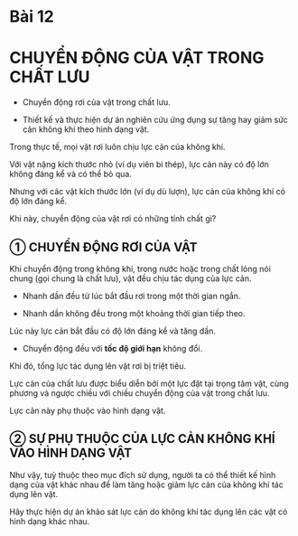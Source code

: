 # Bài 12

# CHUYỂN ĐỘNG CỦA VẬT TRONG CHẤT LƯU

- Chuyển động rơi của vật trong chất lưu.

- Thiết kế và thực hiện dự án nghiên cứu ứng dụng sự tăng hay giảm sức cản không khí theo hình dạng vật.

Trong thực tế, mọi vật rơi luôn chịu lực cản của không khí.

Với vật nặng kích thước nhỏ (ví dụ viên bi thép), lực cản này có độ lớn không đáng kể và có thể bỏ qua.

Nhưng với các vật kích thước lớn (ví dụ dù lượn), lực cản của không khí có độ lớn đáng kể.

Khi này, chuyển động của vật rơi có những tính chất gì?

## ① CHUYỂN ĐỘNG RƠI CỦA VẬT

Khi chuyển động trong không khí, trong nước hoặc trong chất lỏng nói chung (gọi chung là chất lưu), vật đều chịu tác dụng của lực cản.

- Nhanh dần đều từ lúc bắt đầu rơi trong một thời gian ngắn.

- Nhanh dần không đều trong một khoảng thời gian tiếp theo.

Lúc này lực cản bắt đầu có độ lớn đáng kể và tăng dần.

- Chuyển động đều với **tốc độ giới hạn** không đổi.

Khi đó, tổng lực tác dụng lên vật rơi bị triệt tiêu.

Lực cản của chất lưu được biểu diễn bởi một lực đặt tại trọng tâm vật, cùng phương và ngược chiều với chiều chuyển động của vật trong chất lưu.

Lực cản này phụ thuộc vào hình dạng vật.

## ② SỰ PHỤ THUỘC CỦA LỰC CẢN KHÔNG KHÍ VÀO HÌNH DẠNG VẬT

Như vậy, tuỳ thuộc theo mục đích sử dụng, người ta có thể thiết kế hình dạng của vật khác nhau để làm tăng hoặc giảm lực cản của không khí tác dụng lên vật.

Hãy thực hiện dự án khảo sát lực cản do không khí tác dụng lên các vật có hình dạng khác nhau.
